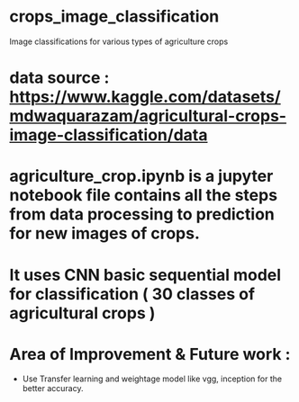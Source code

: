 # crops_image_classification
Image classifications for various types of agriculture crops 

# data source : https://www.kaggle.com/datasets/mdwaquarazam/agricultural-crops-image-classification/data

# agriculture_crop.ipynb is a jupyter notebook file contains all the steps from data processing to prediction for new images of crops.
# It uses CNN basic sequential model for classification ( 30 classes of agricultural crops )




# Area of Improvement & Future work :
* Use Transfer learning and weightage model like vgg, inception for the better accuracy.
  
